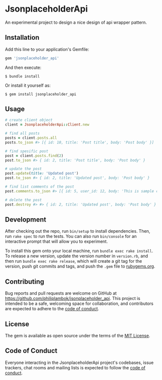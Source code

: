 # JsonplaceholderApi

An experimental project to design a nice design of api wrapper pattern.

## Installation

Add this line to your application's Gemfile:

```ruby
gem 'jsonplaceholder_api'
```

And then execute:

    $ bundle install

Or install it yourself as:

    $ gem install jsonplaceholder_api

## Usage

```rb
# create client object
client = JsonplaceholderApi::Client.new

# find all posts
posts = client.posts.all 
posts.to_json #> [{ id: 10, title: 'Post title', body: 'Post body' }]

# find spesific post
post = client.posts.find(2)
post.to_json #> { id: 2, title: 'Post title', body: 'Post body' }

# update the post
post.update(title: 'Updated post')
post.to_json #> { id: 2, title: 'Updated post', body: 'Post body' }

# find list comments of the post
post.comments.to_json #> [{ id: 5, user_id: 12, body: 'This is sample comment' }]

# delete the post
post.destroy #> #> { id: 2, title: 'Updated post', body: 'Post body' }
```

## Development

After checking out the repo, run `bin/setup` to install dependencies. Then, run `rake spec` to run the tests. You can also run `bin/console` for an interactive prompt that will allow you to experiment.

To install this gem onto your local machine, run `bundle exec rake install`. To release a new version, update the version number in `version.rb`, and then run `bundle exec rake release`, which will create a git tag for the version, push git commits and tags, and push the `.gem` file to [rubygems.org](https://rubygems.org).

## Contributing

Bug reports and pull requests are welcome on GitHub at https://github.com/philiplambok/jsonplaceholder_api. This project is intended to be a safe, welcoming space for collaboration, and contributors are expected to adhere to the [code of conduct](https://github.com/philiplambok/jsonplaceholder_api/blob/master/CODE_OF_CONDUCT.md).


## License

The gem is available as open source under the terms of the [MIT License](https://opensource.org/licenses/MIT).

## Code of Conduct

Everyone interacting in the JsonplaceholderApi project's codebases, issue trackers, chat rooms and mailing lists is expected to follow the [code of conduct](https://github.com/philiplambok/jsonplaceholder_api/blob/master/CODE_OF_CONDUCT.md).
